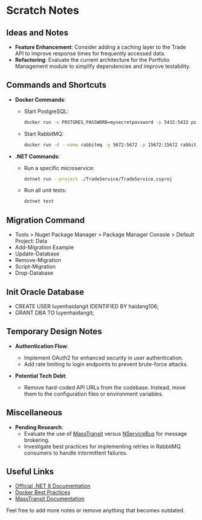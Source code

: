 # Scratch Notes

## Ideas and Notes

- **Feature Enhancement**: Consider adding a caching layer to the Trade API to improve response times for frequently accessed data.
- **Refactoring**: Evaluate the current architecture for the Portfolio Management module to simplify dependencies and improve testability.

## Commands and Shortcuts

- **Docker Commands**:
  - Start PostgreSQL:
    ```bash
    docker run -e POSTGRES_PASSWORD=mysecretpassword -p 5432:5432 postgres
    ```
  - Start RabbitMQ:
    ```bash
    docker run -d --name rabbitmq -p 5672:5672 -p 15672:15672 rabbitmq:3-management
    ```

- **.NET Commands**:
  - Run a specific microservice:
    ```bash
    dotnet run --project ./TradeService/TradeService.csproj
    ```
  - Run all unit tests:
    ```bash
    dotnet test
    ```

## Migration Command

- Tools > Nuget Package Manager > Package Manager Console > Default Project: Data
- Add-Migration Example
- Update-Database
- Remove-Migration
- Script-Migration
- Drop-Database

## Init Oracle Database
- CREATE USER luyenhaidangit IDENTIFIED BY haidang106;
- GRANT DBA TO luyenhaidangit;

## Temporary Design Notes

- **Authentication Flow**:
  - Implement OAuth2 for enhanced security in user authentication.
  - Add rate limiting to login endpoints to prevent brute-force attacks.

- **Potential Tech Debt**:
  - Remove hard-coded API URLs from the codebase. Instead, move them to the configuration files or environment variables.

## Miscellaneous

- **Pending Research**:
  - Evaluate the use of [MassTransit](https://masstransit-project.com/) versus [NServiceBus](https://particular.net/nservicebus) for message brokering.
  - Investigate best practices for implementing retries in RabbitMQ consumers to handle intermittent failures.

## Useful Links

- [Official .NET 8 Documentation](https://learn.microsoft.com/en-us/dotnet/core/whats-new/dotnet-8)
- [Docker Best Practices](https://docs.docker.com/develop/best-practices/)
- [MassTransit Documentation](https://masstransit-project.com/documentation/)

Feel free to add more notes or remove anything that becomes outdated.

